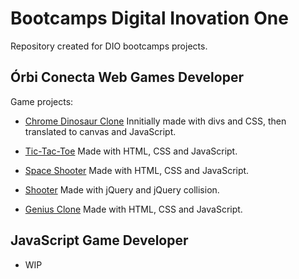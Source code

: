 # Bootcamps Digital Inovation One

Repository created for DIO bootcamps projects.


## Órbi Conecta Web Games Developer

Game projects:

- [Chrome Dinosaur Clone](https://github.com/marcus-ferreira/bootcamps-dio/tree/main/dinosaur)
Innitially made with divs and CSS, then translated to canvas and JavaScript.

- [Tic-Tac-Toe](https://marcus-ferreira.github.io/bootcamp-web-games-dev-dio/tic-tac-toe/)
Made with HTML, CSS and JavaScript.

- [Space Shooter](https://marcus-ferreira.github.io/bootcamp-web-games-dev-dio/space-shooter/)
Made with HTML, CSS and JavaScript.

- [Shooter](https://marcus-ferreira.github.io/bootcamp-web-games-dev-dio/shooter/)
Made with jQuery and jQuery collision.

- [Genius Clone](https://marcus-ferreira.github.io/bootcamp-web-games-dev-dio/genius/)
Made with HTML, CSS and JavaScript.


## JavaScript Game Developer

- WIP
